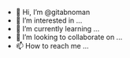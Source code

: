 - 👋 Hi, I’m @gitabnoman
- 👀 I’m interested in ...
- 🌱 I’m currently learning ...
- 💞️ I’m looking to collaborate on ...
- 📫 How to reach me ...

<!---
gitabnoman/gitabnoman is a ✨ special ✨ repository because its `README.md` (this file) appears on your GitHub profile.
You can click the Preview link to take a look at your changes.
--->
